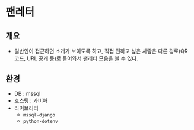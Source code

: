 # 팬레터
## 개요
- 일반인이 접근하면 소개가 보이도록 하고, 직접 전하고 싶은 사람은 다른 경로(QR 코드, URL 공개 등)로 들어와서 팬레터 모음을 볼 수 있다.
## 환경
- DB : mssql
- 호스팅 : 가비아
- 라이브러리
  - `mssql-django`
  - `python-dotenv`

  

